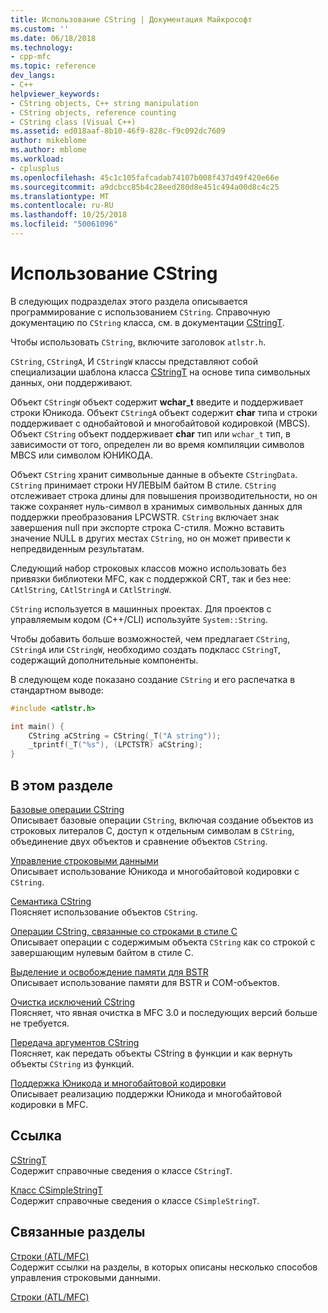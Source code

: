 ```yaml
---
title: Использование CString | Документация Майкрософт
ms.custom: ''
ms.date: 06/18/2018
ms.technology:
- cpp-mfc
ms.topic: reference
dev_langs:
- C++
helpviewer_keywords:
- CString objects, C++ string manipulation
- CString objects, reference counting
- CString class (Visual C++)
ms.assetid: ed018aaf-8b10-46f9-828c-f9c092dc7609
author: mikeblome
ms.author: mblome
ms.workload:
- cplusplus
ms.openlocfilehash: 45c1c105fafcadab74107b008f437d49f420e66e
ms.sourcegitcommit: a9dcbcc85b4c28eed280d8e451c494a00d8c4c25
ms.translationtype: MT
ms.contentlocale: ru-RU
ms.lasthandoff: 10/25/2018
ms.locfileid: "50061096"
---
```

# <a name="using-cstring"></a>Использование CString

В следующих подразделах этого раздела описывается программирование с использованием `CString`. Справочную документацию по `CString` класса, см. в документации [CStringT](../atl-mfc-shared/reference/cstringt-class.md).

Чтобы использовать `CString`, включите заголовок `atlstr.h`.

`CString`, `CStringA`, И `CStringW` классы представляют собой специализации шаблона класса [CStringT](../atl-mfc-shared/reference/cstringt-class.md) на основе типа символьных данных, они поддерживают.

Объект `CStringW` объект содержит **wchar_t** введите и поддерживает строки Юникода. Объект `CStringA` объект содержит **char** типа и строки поддерживает с однобайтовой и многобайтовой кодировкой (MBCS). Объект `CString` объект поддерживает **char** тип или `wchar_t` тип, в зависимости от того, определен ли во время компиляции символов MBCS или символом ЮНИКОДА.

Объект `CString` хранит символьные данные в объекте `CStringData`. `CString` принимает строки НУЛЕВЫМ байтом В стиле. `CString` отслеживает строка длины для повышения производительности, но он также сохраняет нуль-символ в хранимых символьных данных для поддержки преобразования LPCWSTR. `CString` включает знак завершения null при экспорте строка C-стиля. Можно вставить значение NULL в других местах `CString`, но он может привести к непредвиденным результатам.

Следующий набор строковых классов можно использовать без привязки библиотеки MFC, как с поддержкой CRT, так и без нее: `CAtlString`, `CAtlStringA` и `CAtlStringW`.

`CString` используется в машинных проектах. Для проектов с управляемым кодом (C++/CLI) используйте `System::String`.

Чтобы добавить больше возможностей, чем предлагает `CString`, `CStringA` или `CStringW`, необходимо создать подкласс `CStringT`, содержащий дополнительные компоненты.

В следующем коде показано создание `CString` и его распечатка в стандартном выводе:

```cpp
#include <atlstr.h>

int main() {
    CString aCString = CString(_T("A string"));
    _tprintf(_T("%s"), (LPCTSTR) aCString);
}
```

## <a name="in-this-section"></a>В этом разделе

[Базовые операции CString](../atl-mfc-shared/basic-cstring-operations.md)<br/>
Описывает базовые операции `CString`, включая создание объектов из строковых литералов C, доступ к отдельным символам в `CString`, объединение двух объектов и сравнение объектов `CString`.

[Управление строковыми данными](../atl-mfc-shared/string-data-management.md)<br/>
Описывает использование Юникода и многобайтовой кодировки с `CString`.

[Семантика CString](../atl-mfc-shared/cstring-semantics.md)<br/>
Поясняет использование объектов `CString`.

[Операции CString, связанные со строками в стиле C](../atl-mfc-shared/cstring-operations-relating-to-c-style-strings.md)<br/>
Описывает операции с содержимым объекта `CString` как со строкой с завершающим нулевым байтом в стиле C.

[Выделение и освобождение памяти для BSTR](../atl-mfc-shared/allocating-and-releasing-memory-for-a-bstr.md)<br/>
Описывает использование памяти для BSTR и COM-объектов.

[Очистка исключений CString](../atl-mfc-shared/cstring-exception-cleanup.md)<br/>
Поясняет, что явная очистка в MFC 3.0 и последующих версий больше не требуется.

[Передача аргументов CString](../atl-mfc-shared/cstring-argument-passing.md)<br/>
Поясняет, как передать объекты CString в функции и как вернуть объекты `CString` из функций.

[Поддержка Юникода и многобайтовой кодировки](../atl-mfc-shared/unicode-and-multibyte-character-set-mbcs-support.md)<br/>
Описывает реализацию поддержки Юникода и многобайтовой кодировки в MFC.

## <a name="reference"></a>Ссылка

[CStringT](../atl-mfc-shared/reference/cstringt-class.md)<br/>
Содержит справочные сведения о классе `CStringT`.

[Класс CSimpleStringT](../atl-mfc-shared/reference/csimplestringt-class.md)<br/>
Содержит справочные сведения о классе `CSimpleStringT`.

## <a name="related-sections"></a>Связанные разделы

[Строки (ATL/MFC)](../atl-mfc-shared/strings-atl-mfc.md)<br/>
Содержит ссылки на разделы, в которых описаны несколько способов управления строковыми данными.

[Строки (ATL/MFC)](../atl-mfc-shared/strings-atl-mfc.md)

